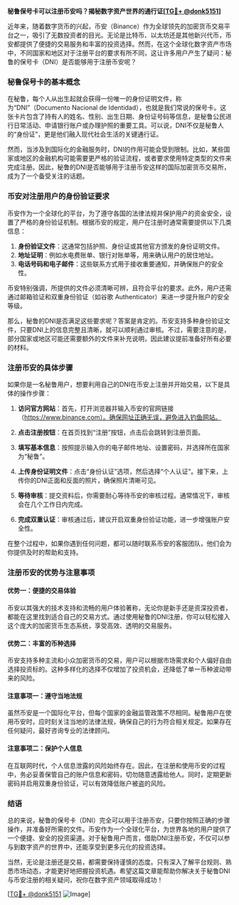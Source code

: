 **秘鲁保号卡可以注册币安吗？揭秘数字资产世界的通行证[[TG💪+ @donk5151](https://t.me/s/donk5151)]**

近年来，随着数字货币的兴起，币安（Binance）作为全球领先的加密货币交易平台之一，吸引了无数投资者的目光。无论是比特币、以太坊还是其他新兴代币，币安都提供了便捷的交易服务和丰富的投资选择。然而，在这个全球化数字资产市场中，不同国家和地区对于注册平台的要求有所不同，这让许多用户产生了疑问：秘鲁的保号卡（DNI）是否能够用于注册币安呢？

### 秘鲁保号卡的基本概念

在秘鲁，每个人从出生起就会获得一份唯一的身份证明文件，称为“DNI”（Documento Nacional de Identidad），也就是我们常说的保号卡。这张卡片包含了持有人的姓名、性别、出生日期、身份证号码等信息，是秘鲁公民进行日常活动、申请银行账户或办理护照的重要工具。可以说，DNI不仅是秘鲁人的“身份证”，更是他们融入现代社会生活的关键通行证。

然而，当涉及到国际化的金融服务时，DNI的作用可能会受到限制。比如，某些国家或地区的金融机构可能需要更严格的验证流程，或者要求使用特定类型的文件来完成注册。因此，秘鲁的DNI是否能够用于注册币安这样的国际加密货币交易所，成为了一个备受关注的话题。

### 币安对注册用户的身份验证要求

币安作为一个全球化的平台，为了遵守各国的法律法规并保护用户的资金安全，设置了严格的身份验证机制。根据币安的规定，用户在注册时通常需要提供以下几类信息：

1. **身份验证文件**：这通常包括护照、身份证或其他官方颁发的身份证明文件。
2. **地址证明**：例如水电费账单、银行对账单等，用来确认用户的居住地址。
3. **电话号码和电子邮件**：这些联系方式用于接收重要通知，并确保账户的安全性。

币安特别强调，所提供的文件必须清晰可辨，且符合平台的要求。此外，用户还需通过邮箱验证和双重身份验证（如谷歌 Authenticator）来进一步提升账户的安全等级。

那么，秘鲁的DNI是否满足这些要求呢？答案是肯定的。币安支持多种身份验证文件，只要DNI上的信息完整且清晰，就可以顺利通过审核。不过，需要注意的是，部分国家或地区可能还需要额外的文件来补充说明，因此建议提前准备好所有必要的材料。

### 注册币安的具体步骤

如果你是一名秘鲁用户，想要利用自己的DNI在币安上注册并开始交易，以下是具体的操作步骤：

1. **访问官方网站**：首先，打开浏览器并输入币安的官网链接（https://www.binance.com）。确保网址正确无误，避免进入钓鱼网站。
   
2. **点击注册按钮**：在首页找到“注册”按钮，点击后会跳转到注册页面。

3. **填写基本信息**：按照提示输入你的电子邮件地址、设置密码，并选择所在国家为“秘鲁”。

4. **上传身份证明文件**：点击“身份认证”选项，然后选择“个人认证”。接下来，上传你的DNI正面和反面的照片，确保照片清晰可见。

5. **等待审核**：提交资料后，你需要耐心等待币安的审核过程。通常情况下，审核会在几个工作日内完成。

6. **完成双重认证**：审核通过后，建议开启双重身份验证功能，进一步增强账户安全性。

在整个过程中，如果你遇到任何问题，都可以随时联系币安的客服团队，他们会为你提供及时的帮助和支持。

### 注册币安的优势与注意事项

#### 优势一：便捷的交易体验
币安以其强大的技术支持和流畅的用户体验著称，无论你是新手还是资深投资者，都能在这里找到适合自己的交易方式。通过使用秘鲁的DNI注册，你可以轻松接入这个庞大的加密货币生态系统，享受高效、透明的交易服务。

#### 优势二：丰富的币种选择
币安支持多种主流和小众加密货币的交易，用户可以根据市场需求和个人偏好自由选择投资标的。这种多样化的选择不仅增加了投资机会，还降低了单一币种波动带来的风险。

#### 注意事项一：遵守当地法规
虽然币安是一个国际化平台，但每个国家的金融监管政策不尽相同。秘鲁用户在使用币安时，应时刻关注当地的法律法规，确保自己的行为符合相关规定。如果存在任何疑问，最好咨询专业的法律顾问。

#### 注意事项二：保护个人信息
在互联网时代，个人信息泄露的风险始终存在。因此，在注册和使用币安的过程中，务必妥善保管自己的账户信息和密码，切勿随意透露给他人。同时，定期更新密码并启用双重身份验证，可以有效降低账户被盗的风险。

### 结语

总的来说，秘鲁的保号卡（DNI）完全可以用于注册币安，只要你按照正确的步骤操作，并准备好所需的文件。币安作为一个全球化平台，为世界各地的用户提供了一个便捷、安全的投资渠道。对于秘鲁用户而言，借助DNI注册币安，不仅可以参与到数字资产的世界中，还能享受到更多元化的投资选择。

当然，无论是注册还是交易，都需要保持谨慎的态度。只有深入了解平台规则、熟悉市场动态，才能更好地把握投资机遇。希望这篇文章能帮助你解决关于秘鲁DNI与币安注册的相关疑问，祝你在数字资产领域取得成功！

[[TG💪+ @donk5151](https://t.me/s/donk5151) ![Image](https://i.postimg.cc/rwNCRYN7/Snipaste-2025-04-30-17-27-05.png)]
